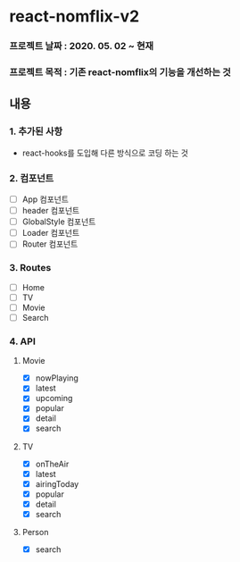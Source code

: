 # react-nomflix-v2

### 프로젝트 날짜 : 2020. 05. 02 ~ 현재

### 프로젝트 목적 : 기존 react-nomflix의 기능을 개선하는 것

## 내용

### 1. 추가된 사항

- react-hooks를 도입해 다른 방식으로 코딩 하는 것

### 2. 컴포넌트

- [ ] App 컴포넌트
- [ ] header 컴포넌트
- [ ] GlobalStyle 컴포넌트
- [ ] Loader 컴포넌트
- [ ] Router 컴포넌트

### 3. Routes

- [ ] Home
- [ ] TV
- [ ] Movie
- [ ] Search

### 4. API

1. Movie

   - [x] nowPlaying
   - [x] latest
   - [x] upcoming
   - [x] popular
   - [x] detail
   - [x] search

2. TV

   - [x] onTheAir
   - [x] latest
   - [x] airingToday
   - [x] popular
   - [x] detail
   - [x] search

3. Person

   - [x] search
